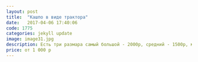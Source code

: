 ```yaml
---
layout: post
title:  "Кашпо в виде трактора"
date:   2017-04-06 17:40:06
code: 1775
categories: jekyll update
image: image31.jpg
description: Есть три размара самый большой - 2000р, средний - 1500р, малый - 1000р
price: от 1 000 р
---
```


